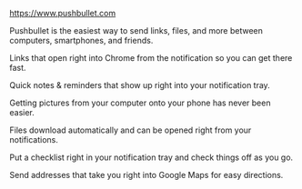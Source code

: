 https://www.pushbullet.com

Pushbullet is the easiest way to send links, files, and more between computers, smartphones, and friends.

Links that open right into Chrome from the notification so you can get there fast.

Quick notes & reminders that show up right into your notification tray.

Getting pictures from your computer onto your phone has never been easier.

Files download automatically and can be opened right from your notifications.

Put a checklist right in your notification tray and check things off as you go.

Send addresses that take you right into Google Maps for easy directions.
